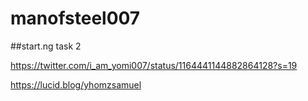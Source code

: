 # manofsteel007

##start.ng task 2

https://twitter.com/i_am_yomi007/status/1164441144882864128?s=19

https://lucid.blog/yhomzsamuel
